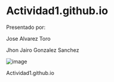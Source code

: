 # Actividad1.github.io
Presentado por: 

Jose Alvarez Toro

Jhon Jairo Gonzalez Sanchez

![image](https://github.com/jalvarez5/Actividad1.github.io/assets/99405225/a1c03ef6-2499-44c2-9607-7839971f2e1d)

Actividad1.github.io
